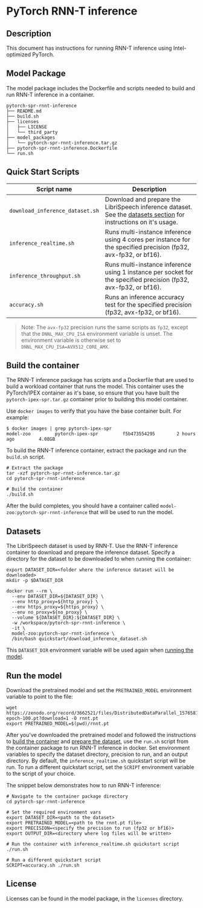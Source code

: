 <!--- 0. Title -->
# PyTorch RNN-T inference

<!-- 10. Description -->
## Description

This document has instructions for running RNN-T inference using
Intel-optimized PyTorch.

## Model Package

The model package includes the Dockerfile and scripts needed to build and
run RNN-T inference in a container.
```
pytorch-spr-rnnt-inference
├── README.md
├── build.sh
├── licenses
│   ├── LICENSE
│   └── third_party
├── model_packages
│   └── pytorch-spr-rnnt-inference.tar.gz
├── pytorch-spr-rnnt-inference.Dockerfile
└── run.sh
```

<!--- 40. Quick Start Scripts -->
## Quick Start Scripts

| Script name | Description |
|-------------|-------------|
| `download_inference_dataset.sh` | Download and prepare the LibriSpeech inference dataset. See the [datasets section](#datasets) for instructions on it's usage. |
| `inference_realtime.sh` | Runs multi-instance inference using 4 cores per instance for the specified precision (fp32, avx-fp32, or bf16). |
| `inference_throughput.sh` | Runs multi-instance inference using 1 instance per socket for the specified precision (fp32, avx-fp32, or bf16). |
| `accuracy.sh` | Runs an inference accuracy test for the specified precision (fp32, avx-fp32, or bf16). |

> Note: The `avx-fp32` precision runs the same scripts as `fp32`, except that the
> `DNNL_MAX_CPU_ISA` environment variable is unset. The environment variable is
> otherwise set to `DNNL_MAX_CPU_ISA=AVX512_CORE_AMX`.

## Build the container

The RNN-T inference package has scripts and a Dockerfile that are
used to build a workload container that runs the model. This container
uses the PyTorch/IPEX container as it's base, so ensure that you have built
the `pytorch-ipex-spr.tar.gz` container prior to building this model container.

Use `docker images` to verify that you have the base container built. For example:
```
$ docker images | grep pytorch-ipex-spr
model-zoo         pytorch-ipex-spr         f5b473554295        2 hours ago         4.08GB
```

To build the RNN-T inference container, extract the package and
run the `build.sh` script.
```
# Extract the package
tar -xzf pytorch-spr-rnnt-inference.tar.gz
cd pytorch-spr-rnnt-inference

# Build the container
./build.sh
```

After the build completes, you should have a container called
`model-zoo:pytorch-spr-rnnt-inference` that will be used to run the model.

## Datasets

The LibriSpeech dataset is used by RNN-T. Use the RNN-T inference container
to download and prepare the inference dataset. Specify a directory for the dataset to be
downloaded to when running the container:
```
export DATASET_DIR=<folder where the inference dataset will be downloaded>
mkdir -p $DATASET_DIR

docker run --rm \
  --env DATASET_DIR=${DATASET_DIR} \
  --env http_proxy=${http_proxy} \
  --env https_proxy=${https_proxy} \
  --env no_proxy=${no_proxy} \
  --volume ${DATASET_DIR}:${DATASET_DIR} \
  -w /workspace/pytorch-spr-rnnt-inference \
  -it \
  model-zoo:pytorch-spr-rnnt-inference \
  /bin/bash quickstart/download_inference_dataset.sh
```

This `DATASET_DIR` environment variable will be used again when
[running the model](#run-the-model).

## Run the model

Download the pretrained model and set the `PRETRAINED_MODEL` environment variable
to point to the file:
```
wget https://zenodo.org/record/3662521/files/DistributedDataParallel_1576581068.9962234-epoch-100.pt?download=1 -O rnnt.pt
export PRETRAINED_MODEL=$(pwd)/rnnt.pt
```

After you've downloaded the pretrained model and followed the instructions to
[build the container](#build-the-container) and [prepare the dataset](#datasets),
use the `run.sh` script from the container package to run RNN-T inference in
docker. Set environment variables to specify the dataset directory, precision to run,
and an output directory. By default, the `inference_realtime.sh` quickstart script will
be run. To run a different quickstart script, set the `SCRIPT` environment variable
to the script of your choice.

The snippet below demonstrates how to run RNN-T inference:
```
# Navigate to the container package directory
cd pytorch-spr-rnnt-inference

# Set the required environment vars
export DATASET_DIR=<path to the dataset>
export PRETRAINED_MODEL=<path to the rnnt.pt file>
export PRECISION=<specify the precision to run (fp32 or bf16)>
export OUTPUT_DIR=<directory where log files will be written>

# Run the container with inference_realtime.sh quickstart script
./run.sh

# Run a different quickstart script
SCRIPT=accuracy.sh ./run.sh
```

<!--- 80. License -->
## License

Licenses can be found in the model package, in the `licenses` directory.


